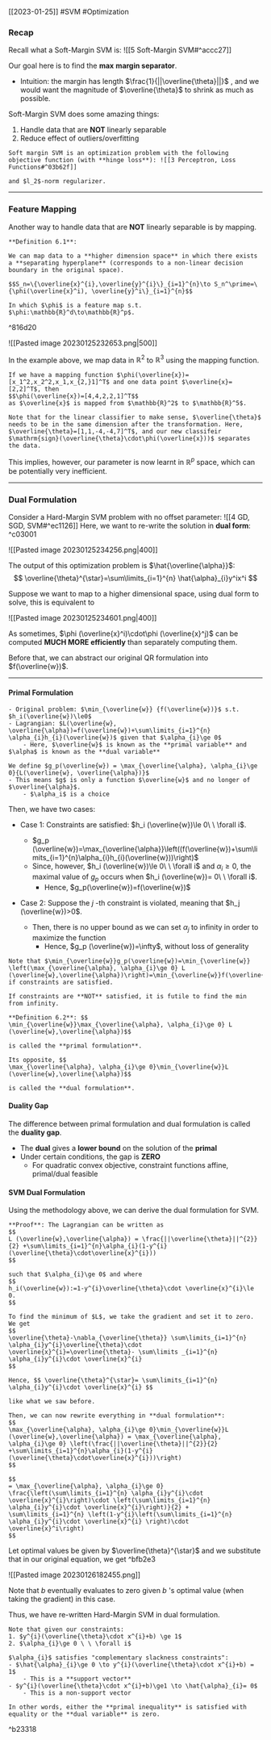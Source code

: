 [[2023-01-25]] #SVM #Optimization

### Recap

Recall what a Soft-Margin SVM is: ![[5 Soft-Margin SVM#^accc27]]

Our goal here is to find the **max** **margin separator**.
- Intuition: the margin has length $\frac{1}{||\overline{\theta}||}$ , and we would want the magnitude of $\overline{\theta}$ to shrink as much as possible.

Soft-Margin SVM does some amazing things:
1. Handle data that are **NOT** linearly separable
2. Reduce effect of outliers/overfitting

```ad-important
Soft margin SVM is an optimization problem with the following objective function (with **hinge loss**): ![[3 Perceptron, Loss Functions#^03b62f]]

and $l_2$-norm regularizer.
```

---

### Feature Mapping
Another way to handle data that are **NOT** linearly separable is by mapping.

```ad-important
**Definition 6.1**:

We can map data to a **higher dimension space** in which there exists a **separating hyperplane** (corresponds to a non-linear decision boundary in the original space).

$$S_n=\{\overline{x}^{i},\overline{y}^{i}\}_{i=1}^{n}\to S_n^\prime=\{\phi(\overline{x}^i), \overline{y}^i\}_{i=1}^{n}$$

In which $\phi$ is a feature map s.t. $\phi:\mathbb{R}^d\to\mathbb{R}^p$. 
```

^816d20

![[Pasted image 20230125232653.png|500]]

In the example above, we map data in $\mathbb{R}^2$ to $\mathbb{R}^3$ using the mapping function.

```ad-example
If we have a mapping function $\phi(\overline{x})=[x_1^2,x_2^2,x_1,x_{2,}1]^T$ and one data point $\overline{x}=[2,2]^T$, then
$$\phi(\overline{x})=[4,4,2,2,1]^T$$
as $\overline{x}$ is mapped from $\mathbb{R}^2$ to $\mathbb{R}^5$.

Note that for the linear classifier to make sense, $\overline{\theta}$ needs to be in the same dimension after the transformation. Here, $\overline{\theta}=[1,1,-4,-4,7]^T$, and our new classifeir $\mathrm{sign}(\overline{\theta}\cdot\phi(\overline{x}))$ separates the data.
```

This implies, however, our parameter is now learnt in $\mathbb{R}^p$ space, which can be potentially very inefficient. 

---

### Dual Formulation
Consider a Hard-Margin SVM problem with no offset parameter: ![[4 GD, SGD, SVM#^ec1126]]
Here, we want to re-write the solution in **dual form**: ^c03001

![[Pasted image 20230125234256.png|400]]

The output of this optimization problem is $\hat{\overline{\alpha}}$:
$$
\overline{\theta}^{\star}=\sum\limits_{i=1}^{n} \hat{\alpha}_{i}y^ix^i
$$

Suppose we want to map to a higher dimensional space, using dual form to solve, this is equivalent to

![[Pasted image 20230125234601.png|400]]

As sometimes, $\phi (\overline{x}^i)\cdot\phi (\overline{x}^j)$ can be computed **MUCH MORE efficiently** than separately computing them.

Before that, we can abstract our original QR formulation into $f(\overline{w})$.

---

#### Primal Formulation

```ad-important
- Original problem: $\min_{\overline{w}} {f(\overline{w})}$ s.t. $h_i(\overline{w})\le0$
- Lagrangian: $L(\overline{w}, \overline{\alpha})=f(\overline{w})+\sum\limits_{i=1}^{n} \alpha_{i}h_{i}(\overline{w})$ given that $\alpha_{i}\ge 0$
	- Here, $\overline{w}$ is known as the **primal variable** and $\alpha$ is known as the **dual variable**

We define $g_p(\overline{w}) = \max_{\overline{\alpha}, \alpha_{i}\ge 0}{L(\overline{w}, \overline{\alpha})}$
- This means $g$ is only a function $\overline{w}$ and no longer of $\overline{\alpha}$.
	- $\alpha_i$ is a choice
```

Then, we have two cases:
- Case 1: Constraints are satisfied: $h_i (\overline{w})\le 0\ \ \forall i$.
	- $g_p (\overline{w})=\max_{\overline{\alpha}}\left((f(\overline{w})+\sum\limits_{i=1}^{n}\alpha_{i}h_{i}(\overline{w}))\right)$
	- Since, however, $h_i (\overline{w})\le 0\ \ \forall i$ and $\alpha_{i}\ge0$, the maximal value of $g_p$ occurs when $h_i (\overline{w})= 0\ \ \forall i$.
		- Hence, $g_p(\overline{w})=f(\overline{w})$

- Case 2: Suppose the $j$ -th  constraint is violated, meaning that $h_j (\overline{w})>0$.
	- Then, there is no upper bound as we can set $\alpha_j$ to infinity in order to maximize the function
		- Hence, $g_p (\overline{w})=\infty$, without loss of generality

```ad-note
Note that $\min_{\overline{w}}g_p(\overline{w})=\min_{\overline{w}} \left(\max_{\overline{\alpha}, \alpha_{i}\ge 0} L (\overline{w},\overline{\alpha})\right)=\min_{\overline{w}}f(\overline{w})$ if constraints are satisfied.

If constraints are **NOT** satisfied, it is futile to find the min from infinity.
```

```ad-important
**Definition 6.2**: $$
\min_{\overline{w}}\max_{\overline{\alpha}, \alpha_{i}\ge 0} L (\overline{w},\overline{\alpha})$$ 

is called the **primal formulation**.

Its opposite, $$
\max_{\overline{\alpha}, \alpha_{i}\ge 0}\min_{\overline{w}}L (\overline{w},\overline{\alpha})$$

is called the **dual formulation**.
```

#### Duality Gap
The difference between primal formulation and dual formulation is called the **duality gap**.
- The **dual** gives a **lower bound** on the solution of the **primal**
- Under certain conditions, the gap is **ZERO**
	- For quadratic convex objective, constraint functions affine, primal/dual feasible


#### SVM Dual Formulation
Using the methodology above, we can derive the dual formulation for SVM.

```ad-example
**Proof**: The Lagrangian can be written as
$$
L (\overline{w},\overline{\alpha}) = \frac{||\overline{\theta}||^{2}}{2} +\sum\limits_{i=1}^{n}\alpha_{i}(1-y^{i}(\overline{\theta}\cdot\overline{x}^{i}))
$$

such that $\alpha_{i}\ge 0$ and where
$$
h_i(\overline{w}):=1-y^{i}\overline{\theta}\cdot \overline{x}^{i}\le 0.
$$

To find the minimum of $L$, we take the gradient and set it to zero. We get
$$
\overline{\theta}-\nabla_{\overline{\theta}} \sum\limits_{i=1}^{n} \alpha_{i}y^{i}\overline{\theta}\cdot \overline{x}^{i}=\overline{\theta}- \sum\limits _{i=1}^{n} \alpha_{i}y^{i}\cdot \overline{x}^{i}
$$

Hence, $$ \overline{\theta}^{\star}= \sum\limits_{i=1}^{n} \alpha_{i}y^{i}\cdot \overline{x}^{i} $$

like what we saw before.

Then, we can now rewrite everything in **dual formulation**:
$$
\max_{\overline{\alpha}, \alpha_{i}\ge 0}\min_{\overline{w}}L (\overline{w},\overline{\alpha}) = \max_{\overline{\alpha}, \alpha_{i}\ge 0} \left(\frac{||\overline{\theta}||^{2}}{2} +\sum\limits_{i=1}^{n}\alpha_{i}(1-y^{i}(\overline{\theta}\cdot\overline{x}^{i}))\right)
$$

$$
= \max_{\overline{\alpha}, \alpha_{i}\ge 0} \frac{\left(\sum\limits_{i=1}^{n} \alpha_{i}y^{i}\cdot \overline{x}^{i}\right)\cdot \left(\sum\limits_{i=1}^{n} \alpha_{i}y^{i}\cdot \overline{x}^{i}\right)}{2} + \sum\limits_{i=1}^{n} \left(1-y^{i}\left(\sum\limits_{i=1}^{n} \alpha_{i}y^{i}\cdot \overline{x}^{i} \right)\cdot \overline{x}^i\right)
$$
```

Let optimal values be given by $\overline{\theta}^{\star}$ and we substitute that in our original equation, we get ^bfb2e3

![[Pasted image 20230126182455.png]]

Note that $b$ eventually evaluates to zero given $b$ 's optimal value (when taking the gradient) in this case.

Thus, we have re-written Hard-Margin SVM in dual formulation.

```ad-note
Note that given our constraints:
1. $y^{i}(\overline{\theta}\cdot x^{i}+b) \ge 1$
2. $\alpha_{i}\ge 0 \ \ \forall i$

$\alpha_{i}$ satisfies "complementary slackness constraints":
- $\hat{\alpha}_{i}\ge 0 \to y^{i}(\overline{\theta}\cdot x^{i}+b) = 1$
	- This is a **support vector**
- $y^{i}(\overline{\theta}\cdot x^{i}+b)\ge1 \to \hat{\alpha}_{i}= 0$
	- This is a non-support vector

In other words, either the **primal inequality** is satisfied with equality or the **dual variable** is zero.
```

^b23318

